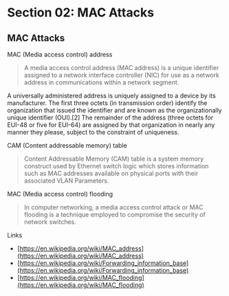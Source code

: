 # Section 02: MAC Attacks

## MAC Attacks
MAC (Media access control) address
> A media access control address (MAC address) is a unique identifier assigned to a network interface controller (NIC) for use as a network address in communications within a network segment.

A universally administered address is uniquely assigned to a device by its manufacturer. The first three octets (in transmission order) identify the organization that issued the identifier and are known as the organizationally unique identifier (OUI).[2] The remainder of the address (three octets for EUI-48 or five for EUI-64) are assigned by that organization in nearly any manner they please, subject to the constraint of uniqueness.

CAM (Content addressable memory) table
> Content Addressable Memory (CAM) table is a system memory construct used by Ethernet switch logic which stores information such as MAC addresses available on physical ports with their associated VLAN Parameters.

MAC (Media access control) flooding
> In computer networking, a media access control attack or MAC flooding is a technique employed to compromise the security of network switches.


Links
- [https://en.wikipedia.org/wiki/MAC_address](https://en.wikipedia.org/wiki/MAC_address)
- [https://en.wikipedia.org/wiki/Forwarding_information_base](https://en.wikipedia.org/wiki/Forwarding_information_base)
- [https://en.wikipedia.org/wiki/MAC_flooding](https://en.wikipedia.org/wiki/MAC_flooding)
